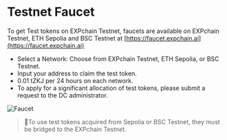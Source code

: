 # Testnet Faucet

To get Test tokens on EXPchain Testnet, faucets are available on EXPchain Testnet, ETH Sepolia and BSC Testnet at [https://faucet.expchain.ai](https://faucet.expchain.ai)

- Select a Network: Choose from EXPchain Testnet, ETH Sepolia, or BSC Testnet.
- Input your address to claim the test token.
- 0.01 tZKJ per 24 hours on each network.
- To apply for a significant allocation of test tokens, please submit a request to the DC administrator.

![Faucet](https://storage.googleapis.com/polyhedra-img/images/prod/Faucet02.jpg)

> 🌟To use test tokens acquired from Sepolia or BSC Testnet, they must be bridged to the EXPchain Testnet.
